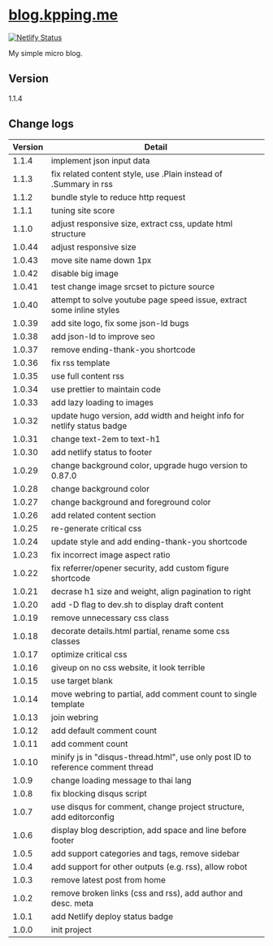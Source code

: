 # [blog.kpping.me](https://blog.kpping.me)

[![Netlify Status](https://api.netlify.com/api/v1/badges/b37e842c-ff0b-48d0-a0ce-4f9018074209/deploy-status)](https://app.netlify.com/sites/xenodochial-roentgen-5bbc18/deploys)

My simple micro blog.

## Version

1.1.4

## Change logs

| Version | Detail                                                                          |
| ------- | ------------------------------------------------------------------------------- |
| 1.1.4   | implement json input data                                                       |
| 1.1.3   | fix related content style, use .Plain instead of .Summary in rss                |
| 1.1.2   | bundle style to reduce http request                                             |
| 1.1.1   | tuning site score                                                               |
| 1.1.0   | adjust responsive size, extract css, update html structure                      |
| 1.0.44  | adjust responsive size                                                          |
| 1.0.43  | move site name down 1px                                                         |
| 1.0.42  | disable big image                                                               |
| 1.0.41  | test change image srcset to picture source                                      |
| 1.0.40  | attempt to solve youtube page speed issue, extract some inline styles           |
| 1.0.39  | add site logo, fix some json-ld bugs                                            |
| 1.0.38  | add json-ld to improve seo                                                      |
| 1.0.37  | remove ending-thank-you shortcode                                               |
| 1.0.36  | fix rss template                                                                |
| 1.0.35  | use full content rss                                                            |
| 1.0.34  | use prettier to maintain code                                                   |
| 1.0.33  | add lazy loading to images                                                      |
| 1.0.32  | update hugo version, add width and height info for netlify status badge         |
| 1.0.31  | change text-2em to text-h1                                                      |
| 1.0.30  | add netlify status to footer                                                    |
| 1.0.29  | change background color, upgrade hugo version to 0.87.0                         |
| 1.0.28  | change background color                                                         |
| 1.0.27  | change background and foreground color                                          |
| 1.0.26  | add related content section                                                     |
| 1.0.25  | re-generate critical css                                                        |
| 1.0.24  | update style and add ending-thank-you shortcode                                 |
| 1.0.23  | fix incorrect image aspect ratio                                                |
| 1.0.22  | fix referrer/opener security, add custom figure shortcode                       |
| 1.0.21  | decrase h1 size and weight, align pagination to right                           |
| 1.0.20  | add -D flag to dev.sh to display draft content                                  |
| 1.0.19  | remove unnecessary css class                                                    |
| 1.0.18  | decorate details.html partial, rename some css classes                          |
| 1.0.17  | optimize critical css                                                           |
| 1.0.16  | giveup on no css website, it look terrible                                      |
| 1.0.15  | use target blank                                                                |
| 1.0.14  | move webring to partial, add comment count to single template                   |
| 1.0.13  | join webring                                                                    |
| 1.0.12  | add default comment count                                                       |
| 1.0.11  | add comment count                                                               |
| 1.0.10  | minify js in "disqus-thread.html", use only post ID to reference comment thread |
| 1.0.9   | change loading message to thai lang                                             |
| 1.0.8   | fix blocking disqus script                                                      |
| 1.0.7   | use disqus for comment, change project structure, add editorconfig              |
| 1.0.6   | display blog description, add space and line before footer                      |
| 1.0.5   | add support categories and tags, remove sidebar                                 |
| 1.0.4   | add support for other outputs (e.g. rss), allow robot                           |
| 1.0.3   | remove latest post from home                                                    |
| 1.0.2   | remove broken links (css and rss), add author and desc. meta                    |
| 1.0.1   | add Netlify deploy status badge                                                 |
| 1.0.0   | init project                                                                    |
